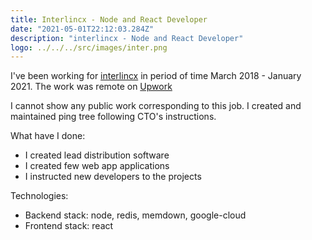 ```yaml
---
title: Interlincx - Node and React Developer
date: "2021-05-01T22:12:03.284Z"
description: "interlincx - Node and React Developer"
logo: ../../../src/images/inter.png
---
```


I've been working for [interlincx](http://www.interlincx.com/) in period of time March 2018 - January 2021.
The work was remote on [Upwork](https://www.upwork.com/freelancers/~013620cf796bcd85ee)

I cannot show any public work corresponding to this job. I created and maintained ping tree
following CTO's instructions.

What have I done:
*   I created lead distribution software
*   I created few web app applications
*   I instructed new developers to the projects

Technologies:
*   Backend stack: node, redis, memdown, google-cloud
*   Frontend stack: react

